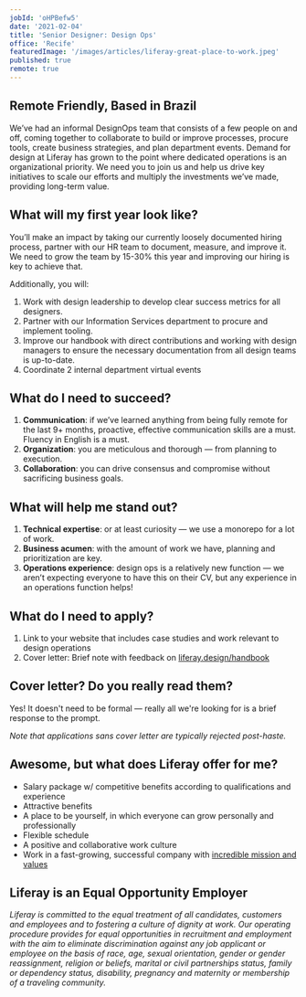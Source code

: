 ```yaml
---
jobId: 'oHPBefw5'
date: '2021-02-04'
title: 'Senior Designer: Design Ops'
office: 'Recife'
featuredImage: '/images/articles/liferay-great-place-to-work.jpeg'
published: true
remote: true
---
```


## Remote Friendly, Based in Brazil

We’ve had an informal DesignOps team that consists of a few people on and off, coming together to collaborate to build or improve processes, procure tools, create business strategies, and plan department events. Demand for design at Liferay has grown to the point where dedicated operations is an organizational priority. We need you to join us and help us drive key initiatives to scale our efforts and multiply the investments we’ve made, providing long-term value.

## What will my first year look like?

You’ll make an impact by taking our currently loosely documented hiring process, partner with our HR team to document, measure, and improve it. We need to grow the team by 15-30% this year and improving our hiring is key to achieve that.

Additionally, you will:

1. Work with design leadership to develop clear success metrics for all designers.
2. Partner with our Information Services department to procure and implement tooling.
3. Improve our handbook with direct contributions and working with design managers to ensure the necessary documentation from all design teams is up-to-date.
4. Coordinate 2 internal department virtual events

## What do I need to succeed?

1. **Communication**: if we’ve learned anything from being fully remote for the last 9+ months, proactive, effective communication skills are a must. Fluency in English is a must.
2. **Organization**: you are meticulous and thorough — from planning to execution.
3. **Collaboration**: you can drive consensus and compromise without sacrificing business goals.

## What will help me stand out?

1. **Technical expertise**: or at least curiosity — we use a monorepo for a lot of work.
2. **Business acumen**: with the amount of work we have, planning and prioritization are key.
3. **Operations experience**: design ops is a relatively new function — we aren’t expecting everyone to have this on their CV, but any experience in an operations function helps!

## What do I need to apply?

1. Link to your website that includes case studies and work relevant to design operations
2. Cover letter: Brief note with feedback on [liferay.design/handbook](https://liferay.design/handbook/)

## Cover letter? Do you really read them?

Yes! It doesn't need to be formal — really all we're looking for is a brief response to the prompt.

_Note that applications sans cover letter are typically rejected post-haste._

## Awesome, but what does Liferay offer for me?

-   Salary package w/ competitive benefits according to qualifications and experience
-   Attractive benefits
-   A place to be yourself, in which everyone can grow personally and professionally
-   Flexible schedule
-   A positive and collaborative work culture
-   Work in a fast-growing, successful company with [incredible mission and values](https://www.liferay.com/company/our-story)

## Liferay is an Equal Opportunity Employer

_Liferay is committed to the equal treatment of all candidates, customers and employees and to fostering a culture of dignity at work. Our operating procedure provides for equal opportunities in recruitment and employment with the aim to eliminate discrimination against any job applicant or employee on the basis of race, age, sexual orientation, gender or gender reassignment, religion or beliefs, marital or civil partnerships status, family or dependency status, disability, pregnancy and maternity or membership of a traveling community._
